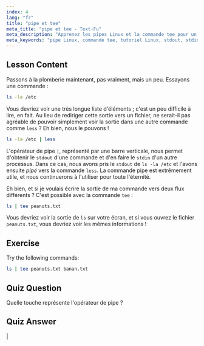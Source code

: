 ```yaml
---
index: 4
lang: "fr"
title: "pipe et tee"
meta_title: "pipe et tee - Text-Fu"
meta_description: "Apprenez les pipes Linux et la commande tee pour un flux de données efficace en ligne de commande. Comprenez stdout, stdin et la sortie de fichier. Améliorez vos compétences Linux !"
meta_keywords: "pipe Linux, commande tee, tutoriel Linux, stdout, stdin, Linux pour débutants, ligne de commande, guide Linux"
---
```


## Lesson Content

Passons à la plomberie maintenant, pas vraiment, mais un peu. Essayons une commande :

```bash
ls -la /etc
```

Vous devriez voir une très longue liste d'éléments ; c'est un peu difficile à lire, en fait. Au lieu de rediriger cette sortie vers un fichier, ne serait-il pas agréable de pouvoir simplement voir la sortie dans une autre commande comme `less` ? Eh bien, nous le pouvons !

```bash
ls -la /etc | less
```

L'opérateur de pipe `|`, représenté par une barre verticale, nous permet d'obtenir le `stdout` d'une commande et d'en faire le `stdin` d'un autre processus. Dans ce cas, nous avons pris le `stdout` de `ls -la /etc` et l'avons ensuite _pipé_ vers la commande `less`. La commande pipe est extrêmement utile, et nous continuerons à l'utiliser pour toute l'éternité.

Eh bien, et si je voulais écrire la sortie de ma commande vers deux flux différents ? C'est possible avec la commande `tee` :

```bash
ls | tee peanuts.txt
```

Vous devriez voir la sortie de `ls` sur votre écran, et si vous ouvrez le fichier `peanuts.txt`, vous devriez voir les mêmes informations !

## Exercise

Try the following commands:

```bash
ls | tee peanuts.txt banan.txt
```

## Quiz Question

Quelle touche représente l'opérateur de pipe ?

## Quiz Answer

|
